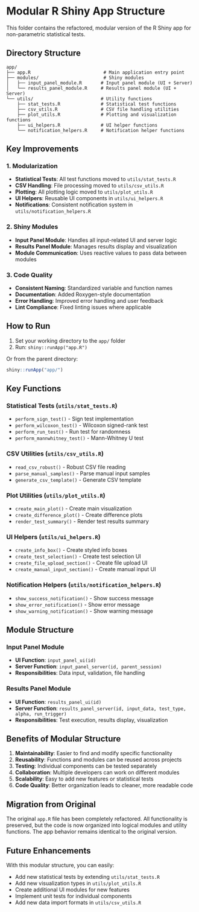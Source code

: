 # Modular R Shiny App Structure

This folder contains the refactored, modular version of the R Shiny app for non-parametric statistical tests.

## Directory Structure

```
app/
├── app.R                           # Main application entry point
├── modules/                        # Shiny modules
│   ├── input_panel_module.R       # Input panel module (UI + Server)
│   └── results_panel_module.R     # Results panel module (UI + Server)
└── utils/                         # Utility functions
    ├── stat_tests.R               # Statistical test functions
    ├── csv_utils.R                # CSV file handling utilities
    ├── plot_utils.R               # Plotting and visualization functions
    ├── ui_helpers.R               # UI helper functions
    └── notification_helpers.R     # Notification helper functions
```

## Key Improvements

### 1. Modularization
- **Statistical Tests**: All test functions moved to `utils/stat_tests.R`
- **CSV Handling**: File processing moved to `utils/csv_utils.R`
- **Plotting**: All plotting logic moved to `utils/plot_utils.R`
- **UI Helpers**: Reusable UI components in `utils/ui_helpers.R`
- **Notifications**: Consistent notification system in `utils/notification_helpers.R`

### 2. Shiny Modules
- **Input Panel Module**: Handles all input-related UI and server logic
- **Results Panel Module**: Manages results display and visualization
- **Module Communication**: Uses reactive values to pass data between modules

### 3. Code Quality
- **Consistent Naming**: Standardized variable and function names
- **Documentation**: Added Roxygen-style documentation
- **Error Handling**: Improved error handling and user feedback
- **Lint Compliance**: Fixed linting issues where applicable

## How to Run

1. Set your working directory to the `app/` folder
2. Run: `shiny::runApp("app.R")`

Or from the parent directory:
```r
shiny::runApp("app/")
```

## Key Functions

### Statistical Tests (`utils/stat_tests.R`)
- `perform_sign_test()` - Sign test implementation
- `perform_wilcoxon_test()` - Wilcoxon signed-rank test
- `perform_run_test()` - Run test for randomness
- `perform_mannwhitney_test()` - Mann-Whitney U test

### CSV Utilities (`utils/csv_utils.R`)
- `read_csv_robust()` - Robust CSV file reading
- `parse_manual_samples()` - Parse manual input samples
- `generate_csv_template()` - Generate CSV template

### Plot Utilities (`utils/plot_utils.R`)
- `create_main_plot()` - Create main visualization
- `create_difference_plot()` - Create difference plots
- `render_test_summary()` - Render test results summary

### UI Helpers (`utils/ui_helpers.R`)
- `create_info_box()` - Create styled info boxes
- `create_test_selection()` - Create test selection UI
- `create_file_upload_section()` - Create file upload UI
- `create_manual_input_section()` - Create manual input UI

### Notification Helpers (`utils/notification_helpers.R`)
- `show_success_notification()` - Show success message
- `show_error_notification()` - Show error message
- `show_warning_notification()` - Show warning message

## Module Structure

### Input Panel Module
- **UI Function**: `input_panel_ui(id)`
- **Server Function**: `input_panel_server(id, parent_session)`
- **Responsibilities**: Data input, validation, file handling

### Results Panel Module
- **UI Function**: `results_panel_ui(id)`
- **Server Function**: `results_panel_server(id, input_data, test_type, alpha, run_trigger)`
- **Responsibilities**: Test execution, results display, visualization

## Benefits of Modular Structure

1. **Maintainability**: Easier to find and modify specific functionality
2. **Reusability**: Functions and modules can be reused across projects
3. **Testing**: Individual components can be tested separately
4. **Collaboration**: Multiple developers can work on different modules
5. **Scalability**: Easy to add new features or statistical tests
6. **Code Quality**: Better organization leads to cleaner, more readable code

## Migration from Original

The original `app.R` file has been completely refactored. All functionality is preserved, but the code is now organized into logical modules and utility functions. The app behavior remains identical to the original version.

## Future Enhancements

With this modular structure, you can easily:
- Add new statistical tests by extending `utils/stat_tests.R`
- Add new visualization types in `utils/plot_utils.R`
- Create additional UI modules for new features
- Implement unit tests for individual components
- Add new data import formats in `utils/csv_utils.R`

